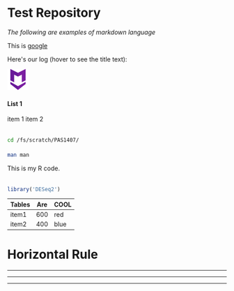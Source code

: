 # Test Repository

*The following are examples of markdown language*

This is [google](https://www.google.com)

Here's our log (hover to see the title text):

![alt text](https://github.com/adam-p/markdown-here/raw/master/src/common/images/icon48.png "Logo Title Text 1")

#### List 1
  item 1
  item 2

```bash

cd /fs/scratch/PAS1407/

man man
```


This is my R code.

```r

library('DESeq2')
```


|Tables|Are|COOL|
|------|:-:|----|
|item1 |600|red |
|item2 |400|blue|

# Horizontal Rule

---
***
_____
